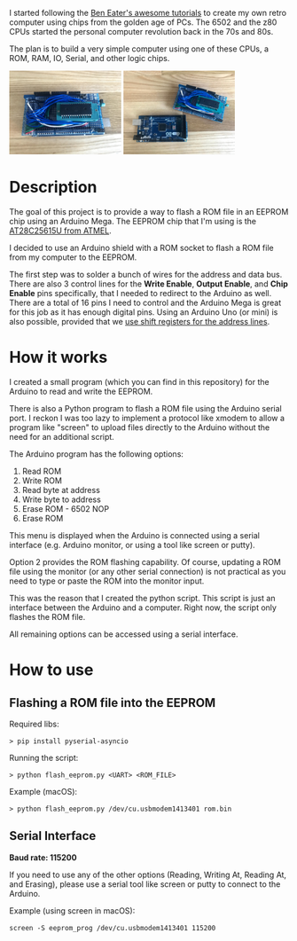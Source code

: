 I started following the [Ben Eater's awesome tutorials](https://eater.net/6502) to create my own retro computer using chips from the golden age of PCs. The 6502 and the z80 CPUs started the personal computer revolution back in the 70s and 80s.

The plan is to build a very simple computer using one of these CPUs, a ROM, RAM, IO, Serial, and other logic chips.

<p float="left">
  <img src="/assets/IMG_0759.jpg" alt="Arduino EEPROM programmer photo 1" width="40%" />
  <img src="/assets/IMG_0760.jpg" alt="Arduino EEPROM programmer photo 2" width="40%" />
</p>

# Description

The goal of this project is to provide a way to flash a ROM file in an EEPROM chip using an Arduino Mega. The EEPROM chip that I'm using is the [AT28C25615U from ATMEL](/assets/eeprom_AT28C25615U.pdf).

I decided to use an Arduino shield with a ROM socket to flash a ROM file from my computer to the EEPROM.

The first step was to solder a bunch of wires for the address and data bus. There are also 3 control lines for the **Write Enable**, **Output Enable**, and **Chip Enable** pins specifically, that I needed to redirect to the Arduino as well. There are a total of 16 pins I need to control and the Arduino Mega is great for this job as it has enough digital pins. Using an Arduino Uno (or mini) is also possible, provided that we [use shift registers for the address lines](https://www.youtube.com/watch?v=K88pgWhEb1M).

# How it works

I created a small program (which you can find in this repository) for the Arduino to read and write the EEPROM.

There is also a Python program to flash a ROM file using the Arduino serial port. I reckon I was too lazy to implement a protocol like xmodem to allow a program like "screen" to upload files directly to the Arduino without the need for an additional script.

The Arduino program has the following options:
1. Read ROM
2. Write ROM
3. Read byte at address
4. Write byte to address
5. Erase ROM - 6502 NOP
6. Erase ROM

This menu is displayed when the Arduino is connected using a serial interface (e.g. Arduino monitor, or using a tool like screen or putty). 

Option 2 provides the ROM flashing capability. Of course, updating a ROM file using the monitor (or any other serial connection) is not practical as you need to type or paste the ROM into the monitor input.

This was the reason that I created the python script. This script is just an interface between the Arduino and a computer. Right now, the script only flashes the ROM file. 

All remaining options can be accessed using a serial interface.


# How to use

## Flashing a ROM file into the EEPROM

Required libs:
```
> pip install pyserial-asyncio
```

Running the script:
```
> python flash_eeprom.py <UART> <ROM_FILE>
```

Example (macOS):
```
> python flash_eeprom.py /dev/cu.usbmodem1413401 rom.bin
```

## Serial Interface

**Baud rate: 115200**

If you need to use any of the other options (Reading, Writing At, Reading At, and Erasing), please use a serial tool like screen or putty to connect to the Arduino.

Example (using screen in macOS):

```
screen -S eeprom_prog /dev/cu.usbmodem1413401 115200
```